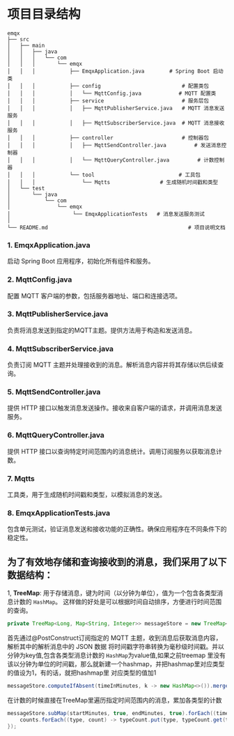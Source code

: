 # 项目目录结构

```plaintext
emqx
├── src
│   ├── main
│   │   ├── java
│   │   │   └── com
│   │   │       └── emqx
│   │   │           ├── EmqxApplication.java        # Spring Boot 启动类
│   │   │           ├── config                          # 配置类包
│   │   │           │   └── MqttConfig.java            # MQTT 配置类
│   │   │           ├── service                         # 服务层包
│   │   │           │   ├── MqttPublisherService.java   # MQTT 消息发送服务
│   │   │           │   ├── MqttSubscriberService.java  # MQTT 消息接收服务    
│   │   │           ├── controller                      # 控制器包
│   │   │           │   ├── MqttSendController.java         # 发送消息控制器
│   │   │           │   └── MqttQueryController.java         # 计数控制器
│   │   │           └── tool                           # 工具包
│   │   │               └── Mqtts                # 生成随机时间戳和类型
│   └── test
│       └── java
│           └── com
│               └── emqx
│                    └── EmqxApplicationTests   # 消息发送服务测试
│                   
└── README.md                                             # 项目说明文档
```
### 1. EmqxApplication.java
启动 Spring Boot 应用程序，初始化所有组件和服务。

### 2. MqttConfig.java
配置 MQTT 客户端的参数，包括服务器地址、端口和连接选项。

### 3. MqttPublisherService.java
负责将消息发送到指定的MQTT主题。提供方法用于构造和发送消息。

### 4. MqttSubscriberService.java
负责订阅 MQTT 主题并处理接收到的消息。解析消息内容并将其存储以供后续查询。

### 5. MqttSendController.java
提供 HTTP 接口以触发消息发送操作。接收来自客户端的请求，并调用消息发送服务。

### 6. MqttQueryController.java
提供 HTTP 接口以查询特定时间范围内的消息统计。调用订阅服务以获取消息计数。

### 7. Mqtts
工具类，用于生成随机时间戳和类型，以模拟消息的发送。

### 8. EmqxApplicationTests.java
包含单元测试，验证消息发送和接收功能的正确性。确保应用程序在不同条件下的稳定性。

## 为了有效地存储和查询接收到的消息，我们采用了以下数据结构：
1, **TreeMap**:
    用于存储消息，键为时间（以分钟为单位），值为一个包含各类型消息计数的 `HashMap`。
    这样做的好处是可以根据时间自动排序，方便进行时间范围的查询。

   ```java
   private TreeMap<Long, Map<String, Integer>> messageStore = new TreeMap<>();
   ```
首先通过@PostConstruct订阅指定的 MQTT 主题，收到消息后获取消息内容，解析其中的解析消息中的 JSON 数据
将时间戳字符串转换为毫秒级时间戳。并以分钟为key值,包含各类型消息计数的 `HashMap`为value值,如果之前treemap
里没有该以分钟为单位的时间戳，那么就新建一个hashmap，并把hashmap里对应类型的值设为1，有的话，就把hashmap里
对应类型的值加1
```java
messageStore.computeIfAbsent(timeInMinutes, k -> new HashMap<>()).merge(type, 1, Integer::sum);
```
在计数的时候直接在TreeMap里遍历指定时间范围内的消息，累加各类型的计数
```java
messageStore.subMap(startMinutes, true, endMinutes, true).forEach((time, counts) -> {
    counts.forEach((type, count) -> typeCount.put(type, typeCount.get(type) + count));
});
```
                        
